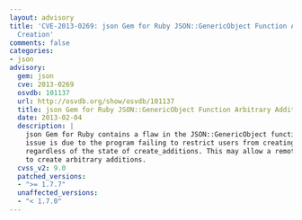 ```yaml
---
layout: advisory
title: 'CVE-2013-0269: json Gem for Ruby JSON::GenericObject Function Arbitrary Addition
  Creation'
comments: false
categories:
- json
advisory:
  gem: json
  cve: 2013-0269
  osvdb: 101137
  url: http://osvdb.org/show/osvdb/101137
  title: json Gem for Ruby JSON::GenericObject Function Arbitrary Addition Creation
  date: 2013-02-04
  description: |
    json Gem for Ruby contains a flaw in the JSON::GenericObject function. The
    issue is due to the program failing to restrict users from creating additions
    regardless of the state of create_additions. This may allow a remote attacker
    to create arbitrary additions.
  cvss_v2: 9.0
  patched_versions:
  - ">= 1.7.7"
  unaffected_versions:
  - "< 1.7.0"
---
```

